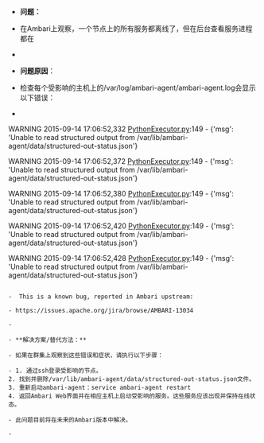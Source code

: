 - **问题：** 

- 在Ambari上观察，一个节点上的所有服务都离线了，但在后台查看服务进程都在

-  

- **问题原因**：

- 检查每个受影响的主机上的/var/log/ambari-agent/ambari-agent.log会显示以下错误： 

-  ```verilog
  WARNING 2015-09-14 17:06:52,332 [PythonExecutor.py](http://pythonexecutor.py/):149 - {'msg': 'Unable to read structured output from /var/lib/ambari-agent/data/structured-out-status.json'} 
  
  WARNING 2015-09-14 17:06:52,372 [PythonExecutor.py](http://pythonexecutor.py/):149 - {'msg': 'Unable to read structured output from /var/lib/ambari-agent/data/structured-out-status.json'} 
  
  WARNING 2015-09-14 17:06:52,380 [PythonExecutor.py](http://pythonexecutor.py/):149 - {'msg': 'Unable to read structured output from /var/lib/ambari-agent/data/structured-out-status.json'} 
  
  WARNING 2015-09-14 17:06:52,420 [PythonExecutor.py](http://pythonexecutor.py/):149 - {'msg': 'Unable to read structured output from /var/lib/ambari-agent/data/structured-out-status.json'} 
  
  WARNING 2015-09-14 17:06:52,428 [PythonExecutor.py](http://pythonexecutor.py/):149 - {'msg': 'Unable to read structured output from /var/lib/ambari-agent/data/structured-out-status.json'} 
   ```

-  This is a known bug, reported in Ambari upstream: 

- https://issues.apache.org/jira/browse/AMBARI-13034 

-  

- **解决方案/替代方法：** 

- 如果在群集上观察到这些错误和症状，请执行以下步骤：

- 1. 通过ssh登录受影响的节点。
  2. 找到并删除/var/lib/ambari-agent/data/structured-out-status.json文件。
  3. 重新启动ambari-agent：service ambari-agent restart
  4. 返回Ambari Web界面并在相应主机上启动受影响的服务。这些服务应该出现并保持在线状态。 

- 此问题目前将在未来的Ambari版本中解决。 

-  